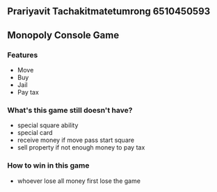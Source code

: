 ## Prariyavit Tachakitmatetumrong 6510450593
## Monopoly Console Game
### Features
- Move
- Buy
- Jail
- Pay tax

### What's this game still doesn't have?
- special square ability
- special card
- receive money if move pass start square
- sell property if not enough money to pay tax

### How to win in this game
- whoever lose all money first lose the game